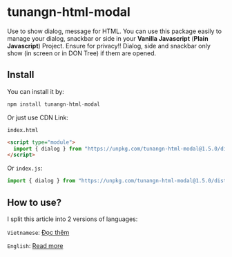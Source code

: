 # tunangn-html-modal
Use to show dialog, message for HTML. You can use this package easily to manage your dialog, snackbar or side in your **Vanilla Javascript** (**Plain Javascript**) Project. Ensure for privacy!! Dialog, side and snackbar only show (in screen or in DON Tree) if them are opened.

## Install
You can install it by:
```js
npm install tunangn-html-modal
```

Or just use CDN Link:

`index.html`
```html
<script type="module">
  import { dialog } from "https://unpkg.com/tunangn-html-modal@1.5.0/dist/index.js";
</script>
```

Or `index.js`:
```js
import { dialog } from "https://unpkg.com/tunangn-html-modal@1.5.0/dist/index.js";
```

## How to use?
I split this article into 2 versions of languages:

`Vietnamese`: [Đọc thêm](README_VIE.md)

`English`: [Read more](README_ENG.md)
